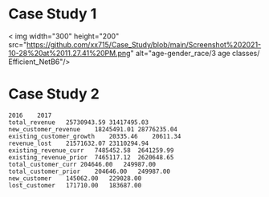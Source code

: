 # Case Study 1

< img width="300" height="200" src="https://github.com/xx715/Case_Study/blob/main/Screenshot%202021-10-28%20at%2011.27.41%20PM.png" alt="age-gender_race/3 age classes/ Efficient_NetB6"/>

# Case Study 2
```
2016	2017
total_revenue	25730943.59	31417495.03
new_customer_revenue	18245491.01	28776235.04
existing_customer_growth	20335.46	20611.34
revenue_lost	21571632.07	23110294.94
existing_revenue_curr	7485452.58	2641259.99
existing_revenue_prior	7465117.12	2620648.65
total_customer_curr	204646.00	249987.00
total_customer_prior	204646.00	249987.00
new_customer	145062.00	229028.00
lost_customer	171710.00	183687.00
```

